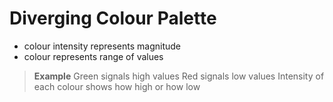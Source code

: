# Diverging Colour Palette

- colour intensity represents magnitude
- colour represents range of values

> **Example**
> Green signals high values
> Red signals low values
> Intensity of each colour shows how high or how low


